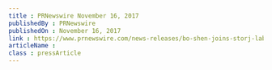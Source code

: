 ```yaml
---
title : PRNewswire November 16, 2017
publishedBy : PRNewswire
publishedOn : November 16, 2017
link : https://www.prnewswire.com/news-releases/bo-shen-joins-storj-labs-board-of-advisors-300555843.html
articleName : 
class : pressArticle
---
```

